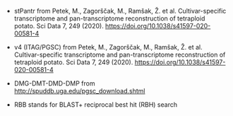 * stPantr from Petek, M., Zagorščak, M., Ramšak, Ž. et al. Cultivar-specific transcriptome and pan-transcriptome reconstruction of tetraploid potato. Sci Data 7, 249 (2020). https://doi.org/10.1038/s41597-020-00581-4
* v4 (ITAG/PGSC) from Petek, M., Zagorščak, M., Ramšak, Ž. et al. Cultivar-specific transcriptome and pan-transcriptome reconstruction of tetraploid potato. Sci Data 7, 249 (2020). https://doi.org/10.1038/s41597-020-00581-4
* DMG-DMT-DMD-DMP from <http://spuddb.uga.edu/pgsc_download.shtml>


* RBB stands for BLAST+ reciprocal best hit (RBH) search
